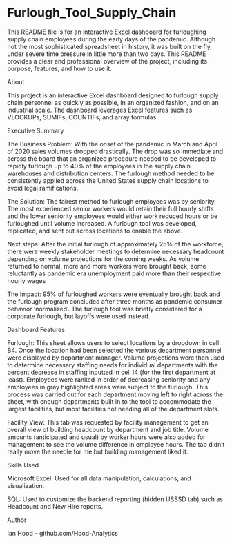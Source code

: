 # Furlough_Tool_Supply_Chain

This README file is for an interactive Excel dashboard for furloughing supply chain employees during the early days of the pandemic. Although not the most sophisticated spreadsheet in history, it was built on the fly, under severe time pressure in little more than two days. This README provides a clear and professional overview of the project, including its purpose, features, and how to use it.

About

This project is an interactive Excel dashboard designed to furlough supply chain personnel as quickly as possible, in an organized fashion, and on an industrial scale. The dashboard leverages Excel features such as VLOOKUPs, SUMIFs, COUNTIFs, and array formulas.

Executive Summary

The Business Problem: With the onset of the pandemic in March and April of 2020 sales volumes dropped drastically. The drop was so immediate and across the board that an organized procedure needed to be developed to rapidly furlough up to 40% of the employees in the supply chain warehouses and distribution centers. The furlough method needed to be consistently applied across the United States supply chain locations to avoid legal ramifications.

The Solution: The fairest method to furlough employees was by seniority. The most experienced senior workers would retain their full hourly shifts and the lower seniority employees would either work reduced hours or be furloughed until volume increased. A furlough tool was developed, replicated, and sent out across locations to enable the above.

Next steps: After the initial furlough of approximately 25% of the workforce, there were weekly stakeholder meetings to determine necessary headcount depending on volume projections for the coming weeks. As volume returned to normal, more and more workers were brought back, some reluctantly as pandemic era unemployment paid more than their respective hourly wages

The Impact: 95% of furloughed workers were eventually brought back and the furlough program concluded after three months as pandemic consumer behavior ‘normalized’. The furlough tool was briefly considered for a corporate furlough, but layoffs were used instead.

Dashboard Features

Furlough: This sheet allows users to select locations by a dropdown in cell B4. Once the location had been selected the various department personnel were displayed by department manager.  Volume projections were then used to determine necessary staffing needs for individual departments with the percent decrease in staffing inputted in cell I4 (for the first department at least). Employees were ranked in order of decreasing seniority and any employees in gray highlighted areas were subject to the furlough. This process was carried out for each department moving left to right across the sheet, with enough departments built in to the tool to accommodate the largest facilities, but most facilities not needing all of the department slots.

Facility_View: This tab was requested by facility management to get an overall view of building headcount by department and job title. Volume amounts (anticipated and usual) by worker hours were also added for management to see the volume difference in employee hours. The tab didn’t really move the needle for me but building management liked it.

Skills Used

Microsoft Excel: Used for all data manipulation, calculations, and visualization.

SQL: Used to customize the backend reporting (hidden USSSD tab) such as Headcount and New Hire reports.

Author

Ian Hood – github.com/Hood-Analytics
